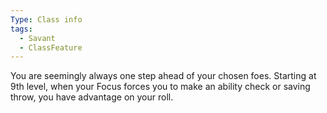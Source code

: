 ```yaml
---
Type: Class info
tags:
  - Savant
  - ClassFeature
---
```

You are seemingly always one step ahead of your chosen foes. Starting at 9th level, when your Focus forces you to make an ability check or saving throw, you have advantage on your roll.
